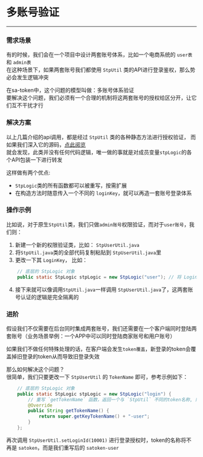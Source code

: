 # 多账号验证
--- 

### 需求场景
有的时候，我们会在一个项目中设计两套账号体系，比如一个电商系统的 `user表` 和 `admin表`<br>
在这种场景下，如果两套账号我们都使用 `StpUtil` 类的API进行登录鉴权，那么势必会发生逻辑冲突

在sa-token中，这个问题的模型叫做：多账号体系验证 <br>
要解决这个问题，我们必须有一个合理的机制将这两套账号的授权给区分开，让它们互不干扰才行


### 解决方案

以上几篇介绍的api调用，都是经过 `StpUtil` 类的各种静态方法进行授权验证，
而如果我们深入它的源码，[点此阅览](https://gitee.com/sz6/sa-token/blob/master/sa-token-core/src/main/java/cn/dev33/satoken/stp/StpUtil.java) <br/>
就会发现，此类并没有任何代码逻辑，唯一做的事就是对成员变量`stpLogic`的各个API包装一下进行转发

这样做有两个优点: 
- `StpLogic`类的所有函数都可以被重写，按需扩展
- 在构造方法时随意传入一个不同的 `loginKey`，就可以再造一套账号登录体系 


### 操作示例

比如说，对于原生`StpUtil`类，我们只做`admin账号`权限验证，而对于`user账号`，我们则：
1. 新建一个新的权限验证类，比如： `StpUserUtil.java`
2. 将`StpUtil.java`类的全部代码复制粘贴到 `StpUserUtil.java`里
3. 更改一下其 `LoginKey`， 比如：
``` java
	// 底层的 StpLogic 对象  
	public static StpLogic stpLogic = new StpLogic("user");	// 将 LoginKey 改为 user 
```
4. 接下来就可以像调用`StpUtil.java`一样调用 `StpUserUtil.java`了，这两套账号认证的逻辑是完全隔离的


### 进阶
假设我们不仅需要在后台同时集成两套账号，我们还需要在一个客户端同时登陆两套账号（业务场景举例：一个APP中可以同时登陆商家账号和用户账号）

如果我们不做任何特殊处理的话，在客户端会发生`token覆盖`，新登录的token会覆盖掉旧登录的token从而导致旧登录失效

那么如何解决这个问题？<br>
很简单，我们只要更改一下 `StpUserUtil` 的 `TokenName` 即可，参考示例如下：

``` java
	// 底层的 StpLogic 对象  
	public static StpLogic stpLogic = new StpLogic("login") {
		// 重写 `getTokenName` 函数，返回一个与 `StpUtil` 不同的token名称, 防止冲突 
		@Override
		public String getTokenName() {
			return super.getKeyTokenName() + "-user";
		}
	}; 
```

再次调用 `StpUserUtil.setLoginId(10001)` 进行登录授权时，token的名称将不再是 `satoken`，而是我们重写后的 `satoken-user`


